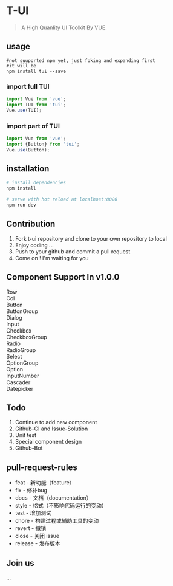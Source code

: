 # T-UI

> A High Quanlity UI Toolkit By VUE.

## usage 
```$bash
#not suuported npm yet, just foking and expanding first
#it will be
npm install tui --save
```

### import full TUI
```javascript
import Vue from 'vue';
import TUI from 'tui';
Vue.use(TUI);
```

### import part of TUI
```javascript
import Vue from 'vue';
import {Button} from 'tui';
Vue.use(Button);
```
## installation

``` bash
# install dependencies
npm install

# serve with hot reload at localhost:8080
npm run dev
```

## Contribution
1. Fork t-ui repository and clone to your own repository to local
2. Enjoy coding ...
3. Push to your github and commit a pull request
4. Come on ! I'm waiting for you

## Component Support In v1.0.0
Row <br>
Col <br>
Button <br>
ButtonGroup <br>
Dialog <br>
Input <br>
Checkbox <br>
CheckboxGroup <br>
Radio <br>
RadioGroup <br>
Select <br>
OptionGroup <br>
Option <br>
InputNumber <br>
Cascader <br>
Datepicker <br>

## Todo
1. Continue to add new component
2. Github-CI and Issue-Solution
3. Unit test
4. Special component design
5. Github-Bot

## pull-request-rules
* feat - 新功能（feature）
* fix - 修补bug
* docs - 文档（documentation）
* style - 格式（不影响代码运行的变动）
* test - 增加测试
* chore - 构建过程或辅助工具的变动
* revert - 撤销
* close - 关闭 issue
* release - 发布版本

## Join us
...
